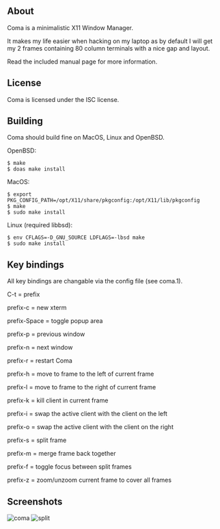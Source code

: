 About
-----

Coma is a minimalistic X11 Window Manager.

It makes my life easier when hacking on my laptop as by default
I will get my 2 frames containing 80 column terminals with a nice
gap and layout.

Read the included manual page for more information.

License
-------
Coma is licensed under the ISC license.

Building
--------

Coma should build fine on MacOS, Linux and OpenBSD.

OpenBSD:
```
$ make
$ doas make install
```

MacOS:
```
$ export PKG_CONFIG_PATH=/opt/X11/share/pkgconfig:/opt/X11/lib/pkgconfig
$ make
$ sudo make install
```

Linux (required libbsd):
```
$ env CFLAGS=-D_GNU_SOURCE LDFLAGS=-lbsd make
$ sudo make install
```

Key bindings
------------
All key bindings are changable via the config file (see coma.1).

C-t = prefix

prefix-c     = new xterm

prefix-Space = toggle popup area

prefix-p     = previous window

prefix-n     = next window

prefix-r     = restart Coma

prefix-h     = move to frame to the left of current frame

prefix-l     = move to frame to the right of current frame

prefix-k     = kill client in current frame

prefix-i     = swap the active client with the client on the left

prefix-o     = swap the active client with the client on the right

prefix-s     = split frame

prefix-m     = merge frame back together

prefix-f     = toggle focus between split frames

prefix-z     = zoom/unzoom current frame to cover all frames

Screenshots
-----------

![coma](https://coma.one/wm/screenshots/coma.png?raw=true)
![split](https://coma.one/wm/screenshots/coma-split.png?raw=true)
